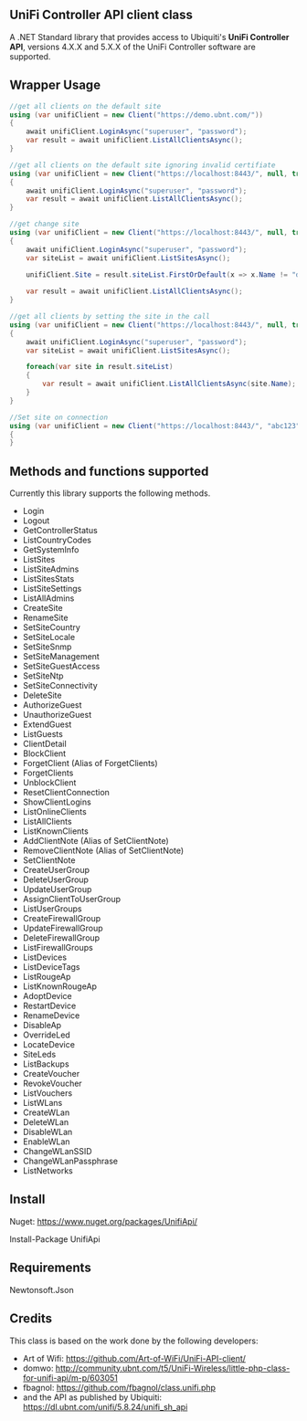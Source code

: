 ## UniFi Controller API client class

A .NET Standard library that provides access to Ubiquiti's **UniFi Controller API**, versions 4.X.X and 5.X.X of the UniFi Controller software are supported.

## Wrapper Usage

```csharp
//get all clients on the default site
using (var unifiClient = new Client("https://demo.ubnt.com/"))
{
    await unifiClient.LoginAsync("superuser", "password");
    var result = await unifiClient.ListAllClientsAsync();
}

//get all clients on the default site ignoring invalid certifiate
using (var unifiClient = new Client("https://localhost:8443/", null, true))
{
    await unifiClient.LoginAsync("superuser", "password");
    var result = await unifiClient.ListAllClientsAsync();
}

//get change site
using (var unifiClient = new Client("https://localhost:8443/", null, true))
{
    await unifiClient.LoginAsync("superuser", "password");
    var siteList = await unifiClient.ListSitesAsync();

	unifiClient.Site = result.siteList.FirstOrDefault(x => x.Name != "default")?.Name;
	
	var result = await unifiClient.ListAllClientsAsync();
}

//get all clients by setting the site in the call
using (var unifiClient = new Client("https://localhost:8443/", null, true))
{
    await unifiClient.LoginAsync("superuser", "password");
    var siteList = await unifiClient.ListSitesAsync();

	foreach(var site in result.siteList)
	{
		var result = await unifiClient.ListAllClientsAsync(site.Name);
	}
}

//Set site on connection
using (var unifiClient = new Client("https://localhost:8443/", "abc123", true))
{
}
```

## Methods and functions supported

Currently this library supports the following methods.
 - Login
 - Logout
 - GetControllerStatus
 - ListCountryCodes
 - GetSystemInfo
 - ListSites
 - ListSiteAdmins
 - ListSitesStats
 - ListSiteSettings
 - ListAllAdmins
 - CreateSite
 - RenameSite
 - SetSiteCountry
 - SetSiteLocale
 - SetSiteSnmp
 - SetSiteManagement
 - SetSiteGuestAccess
 - SetSiteNtp
 - SetSiteConnectivity
 - DeleteSite
 - AuthorizeGuest
 - UnauthorizeGuest
 - ExtendGuest
 - ListGuests
 - ClientDetail
 - BlockClient
 - ForgetClient (Alias of ForgetClients)
 - ForgetClients
 - UnblockClient
 - ResetClientConnection
 - ShowClientLogins
 - ListOnlineClients
 - ListAllClients
 - ListKnownClients
 - AddClientNote (Alias of SetClientNote)
 - RemoveClientNote (Alias of SetClientNote)
 - SetClientNote
 - CreateUserGroup
 - DeleteUserGroup
 - UpdateUserGroup
 - AssignClientToUserGroup
 - ListUserGroups
 - CreateFirewallGroup
 - UpdateFirewallGroup
 - DeleteFirewallGroup
 - ListFirewallGroups
 - ListDevices
 - ListDeviceTags
 - ListRougeAp
 - ListKnownRougeAp
 - AdoptDevice
 - RestartDevice
 - RenameDevice
 - DisableAp
 - OverrideLed
 - LocateDevice
 - SiteLeds
 - ListBackups
 - CreateVoucher
 - RevokeVoucher
 - ListVouchers
 - ListWLans
 - CreateWLan
 - DeleteWLan
 - DisableWLan
 - EnableWLan
 - ChangeWLanSSID
 - ChangeWLanPassphrase
 - ListNetworks


## Install
Nuget: https://www.nuget.org/packages/UnifiApi/

Install-Package UnifiApi 

## Requirements

Newtonsoft.Json

## Credits

This class is based on the work done by the following developers:
- Art of Wifi: https://github.com/Art-of-WiFi/UniFi-API-client/
- domwo: http://community.ubnt.com/t5/UniFi-Wireless/little-php-class-for-unifi-api/m-p/603051
- fbagnol: https://github.com/fbagnol/class.unifi.php
- and the API as published by Ubiquiti: https://dl.ubnt.com/unifi/5.8.24/unifi_sh_api
